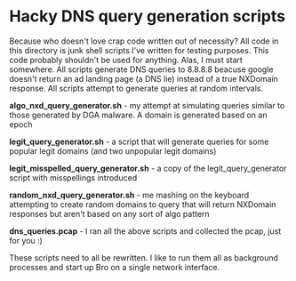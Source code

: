 Hacky DNS query generation scripts
==================================

Because who doesn't love crap code written out of necessity? All code in this directory is junk shell scripts I've written for testing purposes. This code probably shouldn't be used for anything. Alas, I must start somewhere. All scripts generate DNS queries to 8.8.8.8 beacuse google doesn't return an ad landing page (a DNS lie) instead of a true NXDomain response. All scripts attempt to generate queries at random intervals.

**algo_nxd_query_generator.sh** - my attempt at simulating queries similar to those generated by DGA malware. A domain is generated based on an epoch

**legit_query_generator.sh** - a script that will generate queries for some popular legit domains (and two unpopular legit domains)

**legit_misspelled_query_generator.sh** - a copy of the legit_query_generator script with misspellings introduced

**random_nxd_query_generator.sh** - me mashing on the keyboard attempting to create random domains to query that will return NXDomain responses but aren't based on any sort of algo pattern

**dns_queries.pcap** - I ran all the above scripts and collected the pcap, just for you :)

These scripts need to all be rewritten. I like to run them all as background processes and start up Bro on a single network interface.
